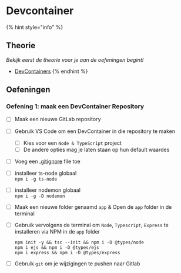 # Devcontainer

{% hint style="info" %}
## Theorie

_Bekijk eerst de theorie voor je aan de oefeningen begint!_

* [DevContainers](../../express.js/extra-materiaal/devcontainers.md)
{% endhint %}

## Oefeningen

### Oefening 1: maak een DevContainer Repository

* [ ] Maak een nieuwe GitLab repository
* [ ] Gebruik VS Code om een DevContainer in die repository te maken
  * [ ] Kies voor een `Node & TypeScript` project
  * [ ] De andere opties mag je laten staan op hun default waardes
* [ ] Voeg een [.gitignore](https://www.toptal.com/developers/gitignore/api/node) file toe
* [ ] installeer ts-node globaal\
  `npm i -g ts-node`
* [ ] installeer nodemon globaal\
  `npm i -g -D nodemon`
* [ ] Maak een nieuwe folder genaamd `app` & Open de `app` folder in de terminal
*   [ ] Gebruik vervolgens de terminal om `Node`, `Typescript`, `Express` te installeren via NPM in de `app` folder

    ```
    npm init -y && tsc --init && npm i -D @types/node
    npm i ejs && npm i -D @types/ejs
    npm i express && npm i -D @types/express
    ```
* [ ] Gebruik `git` om je wijzigingen te pushen naar Gitlab
